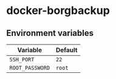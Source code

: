 # docker-borgbackup

## Environment variables

| Variable | Default |
| --- | --- |
| `SSH_PORT` | `22` |
| `ROOT_PASSWORD` | `root` |
